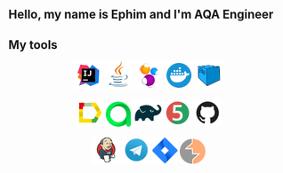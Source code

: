 ## Hello, my name is Ephim and I'm AQA Engineer  

## My tools  

<p align="center">
  <img width="10%" title="IntelliJ IDEA" src="logos/Intelij_IDEA.svg">
  <img width="10%" title="Java" src="logos/Java.svg">
  <img width="10%" title="Selenide" src="logos/Selenide.svg">
  <img width="10%" title="Docker" src="logos/Docker.svg">
  <img width="10%" title="Selenoid" src="logos/Selenoid.svg">
</p>

<p align="center">
  <img width="10%" title="Allure Report" src="logos/Allure_Report.svg">
  <img width="9%" title="Allure TestOps" src="logos/AllureTestOps.svg">
  <img width="10%" title="Gradle" src="logos/Gradle.svg">
  <img width="10%" title="JUnit5" src="logos/JUnit5.svg">
  <img width="10%" title="GitHub" src="logos/GitHub.svg">
</p>

<p align="center">
  <img width="10%" title="Jenkins" src="logos/Jenkins.svg">
  <img width="10%" title="Telegram" src="logos/Telegram.svg">
  <img width="9%" title="Jira" src="logos/Jira.svg">
  <img width="9%" title="burpsuite" src="logos/burpsuite-security-software-svgrepo-com.svg"
</p>

